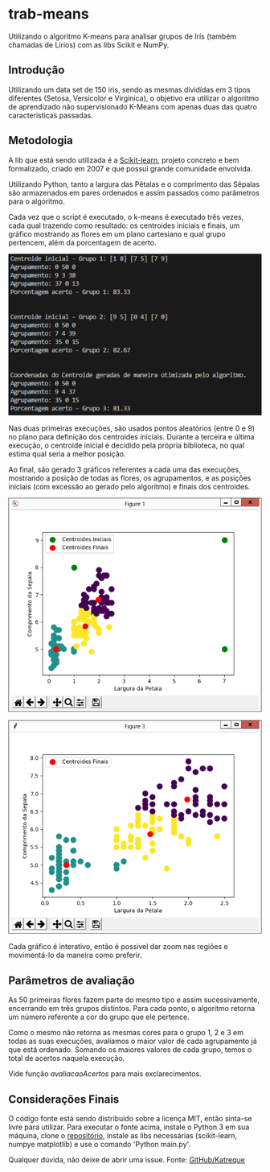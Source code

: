 # trab-means
Utilizando o algoritmo K-means para analisar grupos de Irís (também chamadas de Lírios) com as libs Scikit e NumPy.

## Introdução
Utilizando um data set de 150 iris, sendo as mesmas dividídas em 3 tipos diferentes (Setosa, Versicolor e Virginica), o objetivo era utilizar o algoritmo de aprendizado não supervisionado K-Means com apenas duas das quatro caracteristicas passadas.

## Metodologia
A lib que está sendo utilizada é a [Scikit-learn](http://scikit-learn.org/), projeto concreto e bem formalizado, criado em 2007 e que possui grande comunidade envolvida.

Utilizando Python, tanto a largura das Pêtalas e o comprimento das Sêpalas são armazenados em pares ordenados e assim passados como parâmetros para o algoritmo.

Cada vez que o script é executado, o k-means é executado três vezes, cada qual trazendo como resultado: os centroides iniciais e finais, um gráfico mostrando as flores em um plano cartesiano e qual grupo pertencem, além da porcentagem de acerto.

![Resultados](img/resultados.png)

Nas duas primeiras execuções, são usados pontos aleatórios (entre 0 e 9) no plano para definição dos centroides iniciais. Durante a terceira e última execução, o centroide inicial é decidido pela própria biblioteca, no qual estima qual seria a melhor posição.

Ao final, são gerado 3 gráficos referentes a cada uma das execuções, mostrando a posição de todas as flores, os agrupamentos, e as posições iniciais (com excessão ao gerado pelo algoritmo) e finais dos centroides.

![Primeiro Gráfico](img/graficoPrimeiro.png)

![Terceiro Gráfico](img/graficoTerceiro.png)

Cada gráfico é interativo, então é possivel dar zoom nas regiões e movimentá-lo da maneira como preferir.

## Parâmetros de avaliação
As 50 primeiras flores fazem parte do mesmo tipo e assim sucessivamente, encerrando em três grupos distintos. Para cada ponto, o algoritmo retorna um número referente a cor do grupo que ele pertence.

Como o mesmo não retorna as mesmas cores para o grupo 1, 2 e 3 em todas as suas execuções, avaliamos o maior valor de cada agrupamento já que está ordenado. Somando os maiores valores de cada grupo, temos o total de acertos naquela execução.

Vide função *avaliacaoAcertos* para mais exclarecimentos.

## Considerações Finais
O código fonte está sendo distribuído sobre a licença MIT, então sinta-se livre para utilizar. Para executar o fonte acima, instale o Python 3 em sua máquina, clone o [repositório](https://github.com/Katreque/trab-means), instale as libs necessárias (scikit-learn, numpye matplotlib) e use o comando 'Python main.py'.

Qualquer dúvida, não deixe de abrir uma issue. Fonte: [GitHub/Katreque](https://github.com/Katreque/trab-means)
